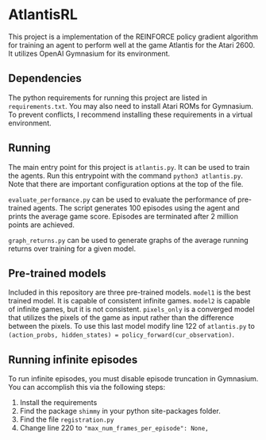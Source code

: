 # AtlantisRL
This project is a implementation of the REINFORCE policy gradient algorithm for training an agent to perform well at the game Atlantis for the Atari 2600. It utilizes OpenAI Gymnasium for its environment. 

## Dependencies
The python requirements for running this project are listed in `requirements.txt`. You may also need to install Atari ROMs for Gymnasium. To prevent conflicts, I recommend installing these requirements in a virtual environment.

## Running
The main entry point for this project is `atlantis.py`. It can be used to train the agents. Run this entrypoint with the command `python3 atlantis.py`. Note that there are important configuration options at the top of the file. 

`evaluate_performance.py` can be used to evaluate the performance of pre-trained agents. The script generates 100 episodes using the agent and prints the average game score. Episodes are terminated after 2 million points are achieved.

`graph_returns.py` can be used to generate graphs of the average running returns over training for a given model.

## Pre-trained models
Included in this repository are three pre-trained models. `model1` is the best trained model. It is capable of consistent infinite games. `model2` is capable of infinite games, but it is not consistent. `pixels_only` is a converged model that utilizes the pixels of the game as input rather than the difference between the pixels. To use this last model modify line 122 of `atlantis.py` to 
`(action_probs, hidden_states) = policy_forward(cur_observation)`.

## Running infinite episodes
To run infinite episodes, you must disable episode truncation in Gymnasium. You can accomplish this via the following steps:
1. Install the requirements
2. Find the package `shimmy` in your python site-packages folder.
3. Find the file `registration.py`
4. Change line 220 to `"max_num_frames_per_episode": None,`
